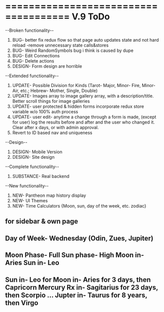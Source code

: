 =====================================
V.9 ToDo
=====================================
--Broken functionality--
1. BUG- better fix redux flow so that page auto updates state and not hard reload
-remove unnecessary state calls&stores
2. BUG- Weird RandomSymbols bug i think is caused by dupe
4. BUG- Edit Connections
5. BUG- Delete actions
6. DESIGN- Form design are horrible

--Extended functionality--
1. UPDATE- Possible Division for Kinds (Tarot- Major, Minor- Fire, Minor- Air, etc.; Hebrew- Mother, Single, Double)
2. UPDATE- Images array to image gallery array, with a description/title. Better scroll things for image galleries
3. UPDATE- user protected & hidden forms incorporate redux store variable w/o 100% auth process
4. UPDATE- user edit- anytime a change through a form is made, (except for user) log the results before and after and the user who changed it. Clear after x days, or with admin approval.
5. Revert to ID based nav and uniqueness

--Design--
1. DESIGN- Mobile Version
2. DESIGN- Site design

--Complete functionality--
1. SUBSTANCE- Real backend

--New functionality--
1. NEW- Pantheon map history display
2. NEW- UI Themes
3. NEW- Time Calculators {Moon, sun, day of the week, etc. zodiac}









for sidebar & own page
------------------
Day of Week- Wednesday (Odin, Zues, Jupiter)
-----
Moon Phase- Full          Sun phase- High
Moon in- Aries            Sun in- Leo
-----
Sun in- Leo for
Moon in- Aries for 3 days, then Capricorn
Mercury Rx in- Sagitarius for 23 days, then Scorpio
...
Jupter in- Taurus for 8 years, then Virgo
-----
